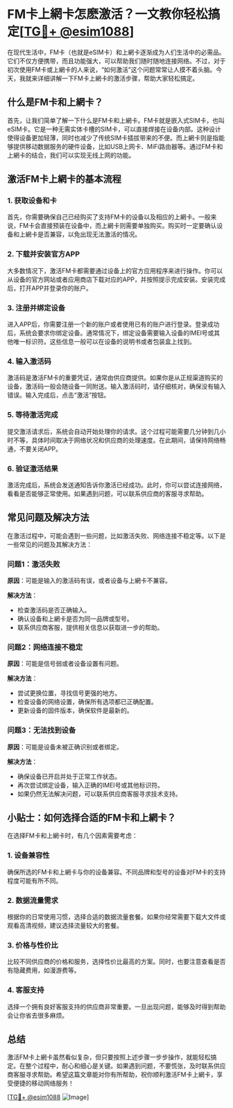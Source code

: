 # FM卡上網卡怎麽激活？一文教你轻松搞定[[TG💪+ @esim1088](https://t.me/s/esim1088)]

在现代生活中，FM卡（也就是eSIM卡）和上網卡逐渐成为人们生活中的必需品。它们不仅方便携带，而且功能强大，可以帮助我们随时随地连接网络。不过，对于初次使用FM卡或上網卡的人来说，“如何激活”这个问题常常让人摸不着头脑。今天，我就来详细讲解一下FM卡上網卡的激活步骤，帮助大家轻松搞定。

## 什么是FM卡和上網卡？

首先，让我们简单了解一下什么是FM卡和上網卡。FM卡就是嵌入式SIM卡，也叫eSIM卡。它是一种无需实体卡槽的SIM卡，可以直接焊接在设备内部。这种设计使得设备更加轻薄，同时也减少了传统SIM卡插拔带来的不便。而上網卡则是指能够提供移动数据服务的硬件设备，比如USB上网卡、MiFi路由器等。通过FM卡和上網卡的结合，我们可以实现无线上网的功能。

## 激活FM卡上網卡的基本流程

### 1. 获取设备和卡

首先，你需要确保自己已经购买了支持FM卡的设备以及相应的上網卡。一般来说，FM卡会直接预装在设备中，而上網卡则需要单独购买。购买时一定要确认设备和上網卡是否兼容，以免出现无法激活的情况。

### 2. 下载并安装官方APP

大多数情况下，激活FM卡都需要通过设备上的官方应用程序来进行操作。你可以从设备的官方网站或者应用商店下载对应的APP，并按照提示完成安装。安装完成后，打开APP并登录你的账户。

### 3. 注册并绑定设备

进入APP后，你需要注册一个新的账户或者使用已有的账户进行登录。登录成功后，系统会要求你绑定设备。通常情况下，绑定设备需要输入设备的IMEI号或其他唯一标识符。这些信息一般可以在设备的说明书或者包装盒上找到。

### 4. 输入激活码

激活码是激活FM卡的重要凭证，通常由供应商提供。如果你是从正规渠道购买的设备，激活码一般会随设备一同附送。输入激活码时，请仔细核对，确保没有输入错误。输入完成后，点击“激活”按钮。

### 5. 等待激活完成

提交激活请求后，系统会自动开始处理你的请求。这个过程可能需要几分钟到几小时不等，具体时间取决于网络状况和供应商的处理速度。在此期间，请保持网络畅通，不要关闭APP。

### 6. 验证激活结果

激活完成后，系统会发送通知告诉你激活已经成功。此时，你可以尝试连接网络，看看是否能够正常使用。如果遇到问题，可以联系供应商的客服寻求帮助。

## 常见问题及解决方法

在激活过程中，可能会遇到一些问题，比如激活失败、网络连接不稳定等。以下是一些常见的问题及其解决方法：

### 问题1：激活失败

**原因**：可能是输入的激活码有误，或者设备与上網卡不兼容。

**解决方法**：
- 检查激活码是否正确输入。
- 确认设备和上網卡是否为同一品牌或型号。
- 联系供应商客服，提供相关信息以获取进一步的帮助。

### 问题2：网络连接不稳定

**原因**：可能是信号弱或者设备设置有问题。

**解决方法**：
- 尝试更换位置，寻找信号更强的地方。
- 检查设备的网络设置，确保所有选项都已正确配置。
- 更新设备的固件版本，确保软件是最新的。

### 问题3：无法找到设备

**原因**：可能是设备未被正确识别或者绑定。

**解决方法**：
- 确保设备已开启并处于正常工作状态。
- 再次尝试绑定设备，输入正确的IMEI号或其他标识符。
- 如果仍然无法解决问题，可以联系供应商客服寻求技术支持。

## 小贴士：如何选择合适的FM卡和上網卡？

在选择FM卡和上網卡时，有几个因素需要考虑：

### 1. 设备兼容性

确保所选的FM卡和上網卡与你的设备兼容。不同品牌和型号的设备对FM卡的支持程度可能有所不同。

### 2. 数据流量需求

根据你的日常使用习惯，选择合适的数据流量套餐。如果你经常需要下载大文件或观看高清视频，建议选择流量较大的套餐。

### 3. 价格与性价比

比较不同供应商的价格和服务，选择性价比最高的方案。同时，也要注意查看是否有隐藏费用，如漫游费等。

### 4. 客服支持

选择一个拥有良好客服支持的供应商非常重要。一旦出现问题，能够及时得到帮助会让你省去很多麻烦。

## 总结

激活FM卡上網卡虽然看似复杂，但只要按照上述步骤一步步操作，就能轻松搞定。在整个过程中，耐心和细心是关键。如果遇到问题，不要慌张，及时联系供应商客服寻求帮助。希望这篇文章能对你有所帮助，祝你顺利激活FM卡上網卡，享受便捷的移动网络服务！

[[TG💪+ @esim1088](https://t.me/s/esim1088) ![Image](https://i.postimg.cc/4NQfJmqS/Snipaste-2025-05-13-00-14-12.png)]